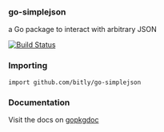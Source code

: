 ### go-simplejson

a Go package to interact with arbitrary JSON

[![Build Status](https://secure.travis-ci.org/bitly/go-simplejson.png)](http://travis-ci.org/baltazor5000/go-simplejson)

### Importing

    import github.com/bitly/go-simplejson

### Documentation

Visit the docs on [gopkgdoc](http://godoc.org/github.com/bitly/go-simplejson)
